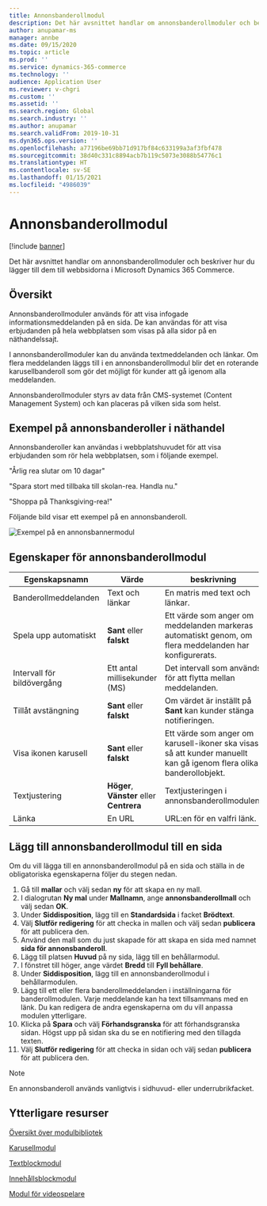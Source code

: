 ```yaml
---
title: Annonsbanderollmodul
description: Det här avsnittet handlar om annonsbanderollmoduler och beskriver hur du lägger till dem till webbsidorna i Microsoft Dynamics 365 Commerce.
author: anupamar-ms
manager: annbe
ms.date: 09/15/2020
ms.topic: article
ms.prod: ''
ms.service: dynamics-365-commerce
ms.technology: ''
audience: Application User
ms.reviewer: v-chgri
ms.custom: ''
ms.assetid: ''
ms.search.region: Global
ms.search.industry: ''
ms.author: anupamar
ms.search.validFrom: 2019-10-31
ms.dyn365.ops.version: ''
ms.openlocfilehash: a77196be69bb71d917bf84c633199a3af3fbf478
ms.sourcegitcommit: 38d40c331c8894acb7b119c5073e3088b54776c1
ms.translationtype: HT
ms.contentlocale: sv-SE
ms.lasthandoff: 01/15/2021
ms.locfileid: "4986039"
---
```

# <a name="promo-banner-module"></a>Annonsbanderollmodul

[!include [banner](includes/banner.md)]

Det här avsnittet handlar om annonsbanderollmoduler och beskriver hur du lägger till dem till webbsidorna i Microsoft Dynamics 365 Commerce.

## <a name="overview"></a>Översikt

Annonsbanderollmoduler används för att visa infogade informationsmeddelanden på en sida. De kan användas för att visa erbjudanden på hela webbplatsen som visas på alla sidor på en näthandelssajt. 

I annonsbanderollmoduler kan du använda textmeddelanden och länkar. Om flera meddelanden läggs till i en annonsbanderollmodul blir det en roterande karusellbanderoll som gör det möjligt för kunder att gå igenom alla meddelanden. 

Annonsbanderollmoduler styrs av data från CMS-systemet (Content Management System) och kan placeras på vilken sida som helst.

## <a name="usage-examples-of-promo-banners-in-e-commerce"></a>Exempel på annonsbanderoller i näthandel

Annonsbanderoller kan användas i webbplatshuvudet för att visa erbjudanden som rör hela webbplatsen, som i följande exempel.

"Årlig rea slutar om 10 dagar"

"Spara stort med tillbaka till skolan-rea. Handla nu."

"Shoppa på Thanksgiving-rea!" 

Följande bild visar ett exempel på en annonsbanderoll.

![Exempel på en annonsbannermodul](./media/ecommerce-Promobanner.PNG)

## <a name="promo-banner-module-properties"></a>Egenskaper för annonsbanderollmodul

| Egenskapsnamn             | Värde                              | beskrivning |
|---------------------------|------------------------------------|-------------|
| Banderollmeddelanden           | Text och länkar                     | En matris med text och länkar. |
| Spela upp automatiskt                  | **Sant** eller **falskt**              | Ett värde som anger om meddelanden markeras automatiskt genom, om flera meddelanden har konfigurerats. |
| Intervall för bildövergång | Ett antal millisekunder (MS)      | Det intervall som används för att flytta mellan meddelanden. |
| Tillåt avstängning             | **Sant** eller **falskt**              | Om värdet är inställt på **Sant** kan kunder stänga notifieringen. |
| Visa ikonen karusell     | **Sant** eller **falskt**              | Ett värde som anger om karusell-ikoner ska visas, så att kunder manuellt kan gå igenom flera olika banderollobjekt. |
| Textjustering            | **Höger**, **Vänster** eller **Centrera** | Textjusteringen i annonsbanderollmodulen. |
| Länka                      | En URL                              | URL:en för en valfri länk. |

## <a name="add-a-promo-banner-module-to-a-page"></a>Lägg till annonsbanderollmodul till en sida 

Om du vill lägga till en annonsbanderollmodul på en sida och ställa in de obligatoriska egenskaperna följer du stegen nedan.

1. Gå till **mallar** och välj sedan **ny** för att skapa en ny mall.
1. I dialogrutan **Ny mal** under **Mallnamn**, ange **annonsbanderollmall** och välj sedan **OK**.
1. Under **Siddisposition**, lägg till en **Standardsida** i facket **Brödtext**. 
1. Välj **Slutför redigering** för att checka in mallen och välj sedan **publicera** för att publicera den. 
1. Använd den mall som du just skapade för att skapa en sida med namnet **sida för annonsbanderoll**. 
1. Lägg till platsen **Huvud** på ny sida, lägg till en behållarmodul. 
1. I fönstret till höger, ange värdet **Bredd** till **Fyll behållare**.
1. Under **Siddisposition**, lägg till en annonsbanderollmodul i behållarmodulen.
1. Lägg till ett eller flera banderollmeddelanden i inställningarna för banderollmodulen. Varje meddelande kan ha text tillsammans med en länk. Du kan redigera de andra egenskaperna om du vill anpassa modulen ytterligare.
1. Klicka på **Spara** och välj **Förhandsgranska** för att förhandsgranska sidan. Högst upp på sidan ska du se en notifiering med den tillagda texten.
1. Välj **Slutför redigering** för att checka in sidan och välj sedan **publicera** för att publicera den.

> [!NOTE]
> En annonsbanderoll används vanligtvis i sidhuvud- eller underrubrikfacket.


## <a name="additional-resources"></a>Ytterligare resurser

[Översikt över modulbibliotek](starter-kit-overview.md)

[Karusellmodul](add-carousel.md)

[Textblockmodul](add-content-rich-block.md)

[Innehållsblockmodul](add-hero-module.md)

[Modul för videospelare](add-video-player.md)
